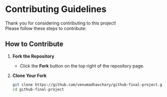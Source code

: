 # Contributing Guidelines

Thank you for considering contributing to this project!  
Please follow these steps to contribute:

## How to Contribute

1. **Fork the Repository**
   - Click the **Fork** button on the top right of the repository page.

2. **Clone Your Fork**
   ```bash
   git clone https://github.com/venumadhavchary/github-final-project.git
   cd github-final-project
